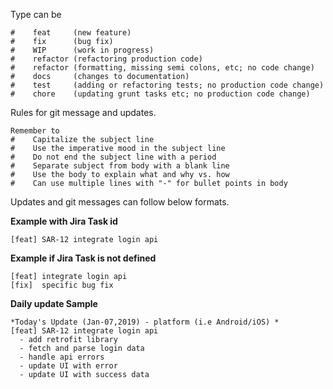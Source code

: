 Type can be 
```
#    feat     (new feature)
#    fix      (bug fix)
#    WIP      (work in progress)
#    refactor (refactoring production code)
#    refactor (formatting, missing semi colons, etc; no code change)
#    docs     (changes to documentation)
#    test     (adding or refactoring tests; no production code change)
#    chore    (updating grunt tasks etc; no production code change)
```

Rules for git message and updates.
```
Remember to
#    Capitalize the subject line
#    Use the imperative mood in the subject line
#    Do not end the subject line with a period
#    Separate subject from body with a blank line
#    Use the body to explain what and why vs. how
#    Can use multiple lines with "-" for bullet points in body
```

Updates and git messages can follow below formats.

**Example with Jira Task id**
```
[feat] SAR-12 integrate login api
```

**Example if Jira Task is not defined**
```
[feat] integrate login api
[fix]  specific bug fix
```

**Daily update Sample**
```skype
*Today's Update (Jan-07,2019) - platform (i.e Android/iOS) *
[feat] SAR-12 integrate login api
  - add retrofit library
  - fetch and parse login data
  - handle api errors
  - update UI with error
  - update UI with success data
```


